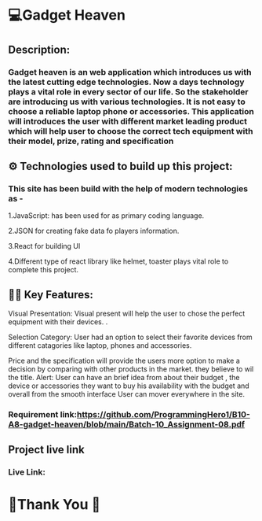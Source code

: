 # 
# 💻Gadget Heaven

## Description:
### Gadget heaven is an web application which introduces us with the latest cutting edge technologies. Now a days technology plays a vital role in every  sector of our life. So the stakeholder are introducing us with various technologies. It is not easy to  choose a reliable laptop phone or accessories. This  application will introduces the user with different market leading product which will help user to choose the correct tech equipment with their model, prize, rating and specification


## ⚙️ Technologies used to build up this project:

### This site has been build with the help of modern technologies as -
1.JavaScript:  has been used  for  as primary coding language.

2.JSON  for creating fake data fo players information.

3.React for building UI

4.Different type of react library like helmet, toaster plays vital role to complete this project.  




##  📌📌 Key Features:
Visual Presentation: Visual present will help the user to chose the perfect equipment with their devices. .

Selection Category: User had an option to select their favorite devices from different catagories like laptop, phones and accessories. 

 Price and the specification will provide the users more option  to make a decision by comparing with other products in the market.  they believe to wil the title.
Alert: User can have an brief idea from  about their budget , the device or accessories  they want to buy his availability with the budget and overall from the smooth interface User can mover everywhere in the site. 

### Requirement link:https://github.com/ProgrammingHero1/B10-A8-gadget-heaven/blob/main/Batch-10_Assignment-08.pdf

## Project live link 

### Live Link: 


#  📱Thank You 🔭